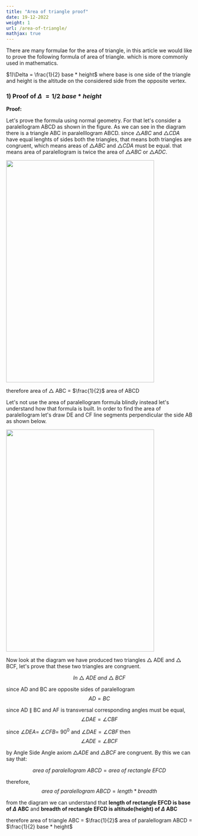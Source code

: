 ```yaml
---
title: "Area of triangle proof"
date: 19-12-2022
weight: 1
url: /area-of-triangle/
mathjax: true
---
```

There are many formulae for the area of triangle, in this article we would like to prove the following formula of area of triangle. which is more commonly used
in mathematics.

$1)\Delta = \frac{1}{2} base * height$ where base is one side of the triangle and height is the altitude on the considered side from the opposite vertex.

### 1) Proof of $\Delta\ = 1/2\ base * height$

**Proof:** 

Let's prove the formula using normal geometry. For that let's consider a paralellogram ABCD as shown in the figure. As we can see in the diagram there is a triangle ABC 
in paralelllogram ABCD. since $\triangle ABC$ and $\triangle CDA$ have equal lenghts of sides both the triangles, that means both triangles are congruent, which means
areas of $\triangle ABC$ and $\triangle CDA$ must be equal. that means area of paralellogram is twice the area of $\triangle ABC$ or $\triangle ADC$.

<img src="/docs/images/areaoftriangleimage1.jpg" width="400" height="600">

therefore area of $\triangle$ ABC = $\frac{1}{2}$ area of ABCD

Let's not use the area of paralellogram formula blindly instead let's understand how that formula is built. In order to find the area of paralellogram let's draw DE and 
CF line segments perpendicular the side AB as shown below. 

<img src="/docs/images/areaoftriangleimage2.jpg" width="400" height="600">

Now look at the diagram we have produced two triangles $\triangle$ ADE and $\triangle$ BCF, let's prove that these two triangles are congruent.

$$In\ \triangle\ ADE\ and\ \triangle\ BCF$$

since AD and BC are opposite sides of paralellogram $$AD=BC$$

since AD $\parallel$ BC and AF is transversal corresponding angles must be equal, $$\angle DAE= \angle CBF$$

since $\angle DEA$= $\angle CFB$= $90^0$ and $\angle DAE= \angle CBF$ then $$\angle ADE=\angle BCF$$

by Angle Side Angle axiom $\triangle ADE$ and $\triangle BCF$ are congruent. By this we can say that:

$$area\ of\ paralellogram\ ABCD = area\ of\ rectangle\ EFCD$$

therefore, $$area\ of\ paralellogram\ ABCD = length * breadth$$

from the diagram we can understand that **length of rectangle EFCD is base of $\Delta$ ABC** and **breadth of rectangle EFCD is altitude(height) of $\Delta$ ABC**

therefore area of triangle ABC = $\frac{1}{2}$ area of paralellogram ABCD = $\frac{1}{2} base * height$
